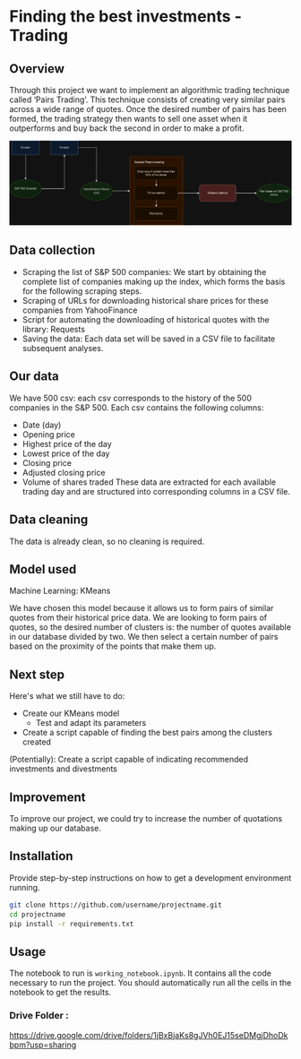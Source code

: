 # Finding the best investments - Trading

## Overview
Through this project we want to implement an algorithmic trading technique called ‘Pairs Trading’. This technique consists of creating very similar pairs across a wide range of quotes. Once the desired number of pairs has been formed, the trading strategy then wants to sell one asset when it outperforms and buy back the second in order to make a profit.

![ML POC Diagram](./data/img/ml_poc_diagram.png)

## Data collection
- Scraping the list of S&P 500 companies: We start by obtaining the complete list of companies making up the index, which forms the basis for the following scraping steps.
- Scraping of URLs for downloading historical share prices for these companies from YahooFinance
- Script for automating the downloading of historical quotes with the library: Requests
- Saving the data: Each data set will be saved in a CSV file to facilitate subsequent analyses.

## Our data
We have 500 csv: each csv corresponds to the history of the 500 companies in the S&P 500.
Each csv contains the following columns:
- Date (day)
- Opening price
- Highest price of the day
- Lowest price of the day
- Closing price
- Adjusted closing price
- Volume of shares traded
These data are extracted for each available trading day and are structured into corresponding columns in a CSV file.

## Data cleaning
The data is already clean, so no cleaning is required.

## Model used 
Machine Learning: KMeans 

We have chosen this model because it allows us to form pairs of similar quotes from their historical price data. 
We are looking to form pairs of quotes, so the desired number of clusters is: the number of quotes available in our database divided by two. 
We then select a certain number of pairs based on the proximity of the points that make them up.

## Next step
Here's what we still have to do:
- Create our KMeans model
    + Test and adapt its parameters
- Create a script capable of finding the best pairs among the clusters created

(Potentially): Create a script capable of indicating recommended investments and divestments

## Improvement
To improve our project, we could try to increase the number of quotations making up our database.





## Installation
Provide step-by-step instructions on how to get a development environment running.

```bash
git clone https://github.com/username/projectname.git
cd projectname
pip install -r requirements.txt

```

## Usage
The notebook to run is `working_notebook.ipynb`. It contains all the code necessary to run the project.
You should automatically run all the cells in the notebook to get the results.


### Drive Folder :
https://drive.google.com/drive/folders/1jBxBjaKs8gJVh0EJ15seDMgjDhoDkbpm?usp=sharing

